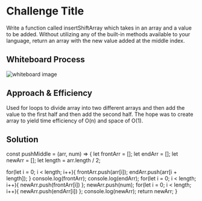 # Challenge Title

Write a function called insertShiftArray which takes in an array and a value to be added. Without utilizing any of the built-in methods available to your language, return an array with the new value added at the middle index.

## Whiteboard Process

![whiteboard image](CC401Class02/assets/codechall2ss.png)

## Approach & Efficiency

Used for loops to divide array into two different arrays and then add the value to the first half and then add the second half. The hope was to create array to yield time efficiency of O(n) and space of O(1).

## Solution

const pushMiddle = (arr, num) => {
  let frontArr = [];
  let endArr = [];
  let newArr = [];
  let length = arr.length / 2;

  for(let i = 0; i < length; i++){
    frontArr.push(arr[i]);
    endArr.push(arr[i + length]);
  }
  console.log(frontArr);
  console.log(endArr);
  for(let i = 0; i < length; i++){
    newArr.push(frontArr[i])
                };
  newArr.push(num);
  for(let i = 0; i < length; i++){
    newArr.push(endArr[i])
  };
  console.log(newArr);
  return newArr;
}
